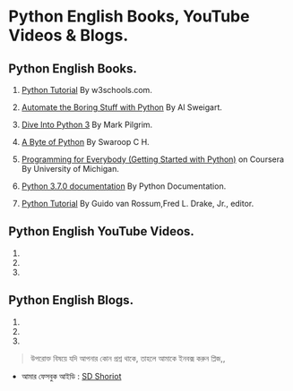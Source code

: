 # Python English Books, YouTube Videos & Blogs.


## Python English Books.


1. [Python Tutorial](https://www.w3schools.com/python/default.asp) By w3schools.com.

2. [Automate the Boring Stuff with Python](https://automatetheboringstuff.com/) By Al Sweigart.

3. [Dive Into Python 3](http://www.diveintopython3.net/) By Mark Pilgrim.

4. [A Byte of Python](https://python.swaroopch.com/) By Swaroop C H.

5. [Programming for Everybody (Getting Started with Python)](https://www.coursera.org/learn/python) on Coursera By University of Michigan.

6. [Python 3.7.0 documentation](https://docs.python.org/3/) By  Python Documentation.

7. [Python Tutorial](https://www.cse.unr.edu/~sushil/class/381/notes/python/docs-pdf/tutorial.pdf) By Guido van Rossum,Fred L. Drake, Jr., editor.


## Python English YouTube Videos.


1. 

2.

3. 


## Python English Blogs.


1.

2.

3. 


> উপরোক্ত বিষয়ে যদি আপনার কোন প্রশ্ন থাকে, তাহলে আমাকে ইনবক্স করুন প্লিজ,,

* আমার ফেসবুক আইডি :  [SD Shoriot](https://www.facebook.com/shoriot)